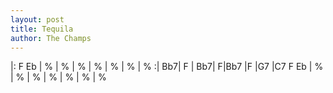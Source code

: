 ```yaml
---
layout: post
title: Tequila
author: The Champs
---
```


<canvas class="chords">|: F Eb | % | % | % | % | % | % | % :|
Bb7| F | Bb7| F|Bb7 |F |G7 |C7
 F Eb | % | % | % | % | % | % | % </canvas>





